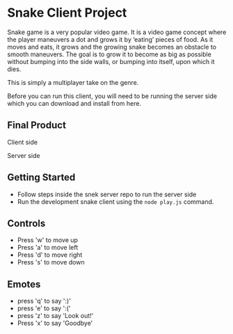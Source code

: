 # Snake Client Project

Snake game is a very popular video game. It is a video game concept where the player maneuvers a dot and grows it by ‘eating’ pieces of food. As it moves and eats, it grows and the growing snake becomes an obstacle to smooth maneuvers. The goal is to grow it to become as big as possible without bumping into the side walls, or bumping into itself, upon which it dies.

This is simply a multiplayer take on the genre.

Before you can run this client, you will need to be running the server side which you can download and install from here. 

## Final Product

Client side


Server side


## Getting Started

- Follow steps inside the snek server repo to run the server side
- Run the development snake client using the `node play.js` command.

## Controls
- Press 'w' to move up
- Press 'a' to move left
- Press 'd' to move right
- Press 's' to move down

## Emotes
- press 'q' to say ':)'
- press 'e' to say ':('
- press 'z' to say 'Look out!'
- Press 'x' to say 'Goodbye'
